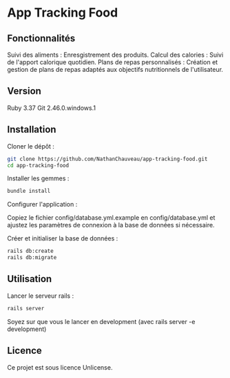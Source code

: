 # App Tracking Food


## Fonctionnalités
Suivi des aliments : Enresgistrement des produits.
Calcul des calories : Suivi de l'apport calorique quotidien.
Plans de repas personnalisés : Création et gestion de plans de repas adaptés aux objectifs nutritionnels de l'utilisateur.
## Version
Ruby 3.37
Git 2.46.0.windows.1

## Installation
Cloner le dépôt :

```bash
git clone https://github.com/NathanChauveau/app-tracking-food.git
cd app-tracking-food
```
Installer les gemmes :

```bash
bundle install
```
Configurer l'application :

Copiez le fichier config/database.yml.example en config/database.yml et ajustez les paramètres de connexion à la base de données si nécessaire.

Créer et initialiser la base de données :

```bash
rails db:create
rails db:migrate
```
## Utilisation

Lancer le serveur rails :
```bash
rails server
```
Soyez sur que vous le lancer en development (avec rails server -e development)


## Licence
Ce projet est sous licence Unlicense.
